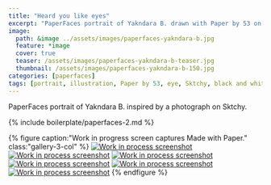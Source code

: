 ```yaml
---
title: "Heard you like eyes"
excerpt: "PaperFaces portrait of Yakndara B. drawn with Paper by 53 on an iPad."
image: 
  path: &image ../assets/images/paperfaces-yakndara-b.jpg 
  feature: *image
  cover: true
  teaser: /assets/images/paperfaces-yakndara-b-teaser.jpg
  thumbnail: /assets/images/paperfaces-yakndara-b-150.jpg
categories: [paperfaces]
tags: [portrait, illustration, Paper by 53, eye, Sktchy, black and white]
---
```


PaperFaces portrait of Yakndara B. inspired by a photograph on Sktchy.

{% include boilerplate/paperfaces-2.md %}

{% figure caption:"Work in progress screen captures Made with Paper." class:"gallery-3-col" %}
[![Work in process screenshot](/assets/images/paperfaces-yakndara-b-process-1-600.jpg)](/assets/images/paperfaces-yakndara-b-process-1-lg.jpg) [![Work in process screenshot](/assets/images/paperfaces-yakndara-b-process-2-600.jpg)](/assets/images/paperfaces-yakndara-b-process-2-lg.jpg) [![Work in process screenshot](/assets/images/paperfaces-yakndara-b-process-3-600.jpg)](/assets/images/paperfaces-yakndara-b-process-3-lg.jpg) [![Work in process screenshot](/assets/images/paperfaces-yakndara-b-process-4-600.jpg)](/assets/images/paperfaces-yakndara-b-process-4-lg.jpg) [![Work in process screenshot](/assets/images/paperfaces-yakndara-b-process-5-600.jpg)](/assets/images/paperfaces-yakndara-b-process-5-lg.jpg) [![Work in process screenshot](/assets/images/paperfaces-yakndara-b-process-6-600.jpg)](/assets/images/paperfaces-yakndara-b-process-6-lg.jpg)
{% endfigure %}
